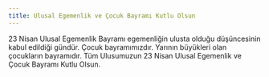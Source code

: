 ```yaml
---
title: Ulusal Egemenlik ve Çocuk Bayramı Kutlu Olsun
---
```


23 Nisan Ulusal Egemenlik Bayramı egemenliğin ulusta olduğu düşüncesinin kabul edildiği gündür. Çocuk bayramımızdır. Yarının büyükleri olan çocukların bayramıdır. Tüm Ulusumuzun 23 Nisan Ulusal Egemenlik ve Çocuk Bayramı Kutlu Olsun.
